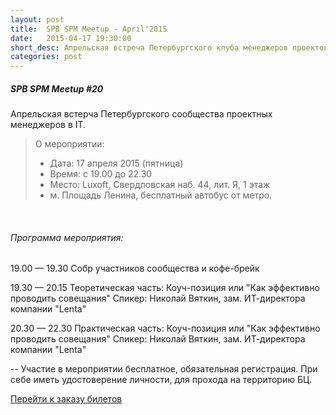 ```yaml
---
layout: post
title:  SPB SPM Meetup - April'2015
date:   2015-04-17 19:30:00
short_desc: Апрельская встреча Петербургского клуба менеджеров проектов в IT.
categories: post
---
```


<h5>SPB SPM Meetup #20</h5>
Апрельская встерча Петербургского сообщества проектных менеджеров в IT.

<blockquote>
	О мероприятии:
	<ul>
		<li>Дата: 17 апреля 2015 (пятница)</li>
		<li>Время: с 19.00 до 22.30</li>
		<li>Место: Luxoft, Свердловская наб. 44, лит. Я, 1 этаж</li>
		<li>м. Площадь Ленина, бесплатный автобус от метро.</li>
	</ul>
</blockquote>
<br>

<h6>Программа мероприятия:</h6>

19.00 — 19.30
Собр участников сообщества и кофе-брейк

19.30 — 20.15
Теоретическая часть: Коуч-позиция или "Как эффективно проводить совещания"
Спикер: Николай Вяткин, зам. ИТ-директора компании "Lenta"

20.30 — 22.30
Практическая часть: Коуч-позиция или "Как эффективно проводить совещания"
Спикер: Николай Вяткин, зам. ИТ-директора компании "Lenta"

--
Участие в мероприятии бесплатное, обязательная регистрация.
При себе иметь удостоверение личности, для прохода на территорию БЦ.

<div class="card">
	<a href="https://piter-united.timepad.ru/event/198668/" data-twf-placeholder="yes">Перейти к заказу билетов</a><script type="text/javascript" defer="defer" charset="UTF-8" data-timepad-customized="2669" data-twf2s-event--id="198668" data-timepad-widget-v2="event_register" src="https://timepad.ru/js/tpwf/loader/min/loader.js"></script>
</div>